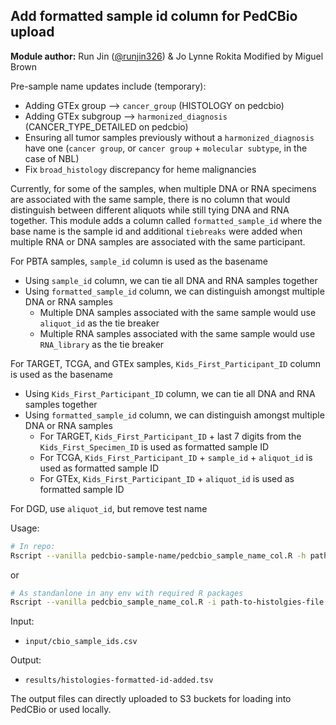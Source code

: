 ## Add formatted sample id column for PedCBio upload

**Module author:** Run Jin ([@runjin326](https://github.com/runjin326)) & Jo Lynne Rokita
Modified by Miguel Brown

Pre-sample name updates include (temporary):
- Adding GTEx group --> `cancer_group` (HISTOLOGY on pedcbio)
- Adding GTEx subgroup --> `harmonized_diagnosis` (CANCER_TYPE_DETAILED on pedcbio)
- Ensuring all tumor samples previously without a `harmonized_diagnosis` have one (`cancer group`, or `cancer group` + `molecular subtype`, in the case of NBL)
- Fix `broad_histology` discrepancy for heme malignancies


Currently, for some of the samples, when multiple DNA or RNA specimens are associated with the same sample, there 
is no column that would distinguish between different aliquots while still tying DNA and RNA together.
This module adds a column called `formatted_sample_id` where the base name is the sample id and additional `tiebreaks` were added when multiple RNA or DNA samples are associated with the same participant.

For PBTA samples, `sample_id` column is used as the basename
- Using `sample_id` column, we can tie all DNA and RNA samples together
- Using `formatted_sample_id` column, we can distinguish amongst multiple DNA or RNA samples 
  - Multiple DNA samples associated with the same sample would use `aliquot_id` as the tie breaker
  - Multiple RNA samples associated with the same sample would use `RNA_library` as the tie breaker 

For TARGET, TCGA, and GTEx samples, `Kids_First_Participant_ID` column is used as the basename
- Using `Kids_First_Participant_ID` column, we can tie all DNA and RNA samples together
- Using `formatted_sample_id` column, we can distinguish amongst multiple DNA or RNA samples 
  - For TARGET, `Kids_First_Participant_ID` + last 7 digits from the `Kids_First_Specimen_ID` is used as formatted sample ID
  - For TCGA, `Kids_First_Participant_ID` + `sample_id` + `aliquot_id` is used as formatted sample ID
  - For GTEx, `Kids_First_Participant_ID` + `aliquot_id` is used as formatted sample ID

For DGD, use `aliquot_id`, but remove test name

Usage:
```sh
# In repo:
Rscript --vanilla pedcbio-sample-name/pedcbio_sample_name_col.R -h path-to-histolgies-file.tsv"

```
or
```sh
# As standanlone in any env with required R packages
Rscript --vanilla pedcbio_sample_name_col.R -i path-to-histolgies-file.tsv -n path-to-cbio-names.csv
```

Input:
- `input/cbio_sample_ids.csv`

Output:
- `results/histologies-formatted-id-added.tsv`

The output files can directly uploaded to S3 buckets for loading into PedCBio or used locally.
